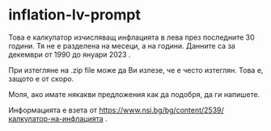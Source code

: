 # inflation-lv-prompt

Това е калкулатор изчисляващ инфлацията в лева през последните 30 години. Тя не е разделена на месеци, а на години.
Данните са за декември от 1990 до януари 2023 .

При изтегляне на .zip file може да Ви излезе, че е често изтеглян. Това е, защото е от скоро.

Моля, ако имате някакви предложения как да подобря, да ги напишете.

Информацията е взета от https://www.nsi.bg/bg/content/2539/калкулатор-на-инфлацията . 
